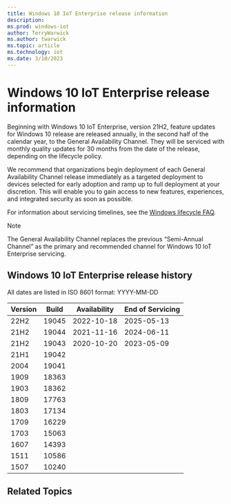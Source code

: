 ```yaml
---
title: Windows 10 IoT Enterprise release information
description: 
ms.prod: windows-iot
author: TerryWarwick
ms.author: twarwick
ms.topic: article
ms.technology: iot
ms.date: 3/10/2023
---
```


# Windows 10 IoT Enterprise release information

Beginning with Windows 10 IoT Enterprise, version 21H2, feature updates for Windows 10 release are released annually, in the second half of the calendar year, to the General Availability Channel. They will be serviced with monthly quality updates for 30 months from the date of the release, depending on the lifecycle policy.

We recommend that organizations begin deployment of each General Availability Channel release immediately as a targeted deployment to devices selected for early adoption and ramp up to full deployment at your discretion. This will enable you to gain access to new features, experiences, and integrated security as soon as possible.

For information about servicing timelines, see the [Windows lifecycle FAQ](https://support.microsoft.com/help/13853).

>[!NOTE]
> The General Availability Channel replaces the previous “Semi-Annual Channel” as the primary and recommended channel for Windows 10 IoT Enterprise servicing.

## Windows 10 IoT Enterprise release history

All dates are listed in ISO 8601 format: YYYY-MM-DD

| Version | Build  | Availability | End of Servicing |
| --- | --- | --- | --- |
| 22H2 | 19045 | 2022-10-18 | 2025-05-13 |
| 21H2 | 19044 | 2021-11-16 | 2024-06-11 |
| 21H2 | 19043 | 2020-10-20 | 2023-05-09 |
| 21H1 | 19042 |  |  |
| 2004 | 19041 |  |  |
| 1909 | 18363 |  |  |
| 1903 | 18362 |  |  |
| 1809 | 17763 |  |  |
| 1803 | 17134 |  |  |
| 1709 | 16229 |  |  |
| 1703 | 15063 |  |  |
| 1607 | 14393 |  |  |
| 1511 | 10586 |  |  |
| 1507 | 10240 |  |  |

## Related Topics